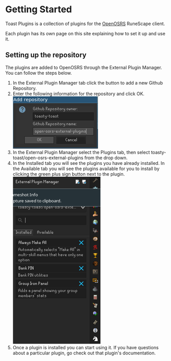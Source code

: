 # Getting Started

Toast Plugins is a collection of plugins for the [OpenOSRS](https://openosrs.com/) RuneScape client.

Each plugin has its own page on this site explaining how to set it up and use it.

## Setting up the repository

The plugins are added to OpenOSRS through the External Plugin Manager. You can follow the steps below.

1. In the External Plugin Manager tab click the button to add a new Github Repository.
1. Enter the following information for the repository and click OK.
![Repository Setup](img/repository-setup.png)
1. In the External Plugin Manager select the Plugins tab, then select toasty-toast/open-osrs-external-plugins from the drop down.
1. In the Installed tab you will see the plugins you have already installed. In the Available tab you will see the plugins available for you to install by clicking the green plus sign button next to the plugin.
![Repository Installed](img/repository-installed.png)
1. Once a plugin is installed you can start using it. If you have questions about a particular plugin, go check out that plugin's documentation.